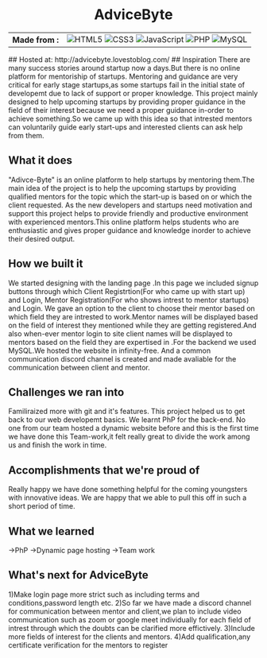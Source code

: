 # <h1 align="center">AdviceByte</h1>
<table> 
<tr>
  <th>Made from : </th>
<td align="center"><img alt="HTML5" src="https://img.shields.io/badge/html5%20-%23E34F26.svg?&style=for-the-badge&logo=html5&logoColor=white"/>
<img alt="CSS3" src="https://img.shields.io/badge/css3%20-%231572B6.svg?&style=for-the-badge&logo=css3&logoColor=white"/>
<img alt="JavaScript" src="https://img.shields.io/badge/javascript%20-%23323330.svg?&style=for-the-badge&logo=javascript&logoColor=%23F7DF1E"/>
<img alt="PHP" src="https://img.shields.io/badge/php-%23777BB4.svg?&style=for-the-badge&logo=php&logoColor=white"/>
  <img alt="MySQL" src="https://img.shields.io/badge/mysql-%2300f.svg?&style=for-the-badge&logo=mysql&logoColor=white"/>
</td>
  </tr>
</table>
## Hosted at: http://advicebyte.lovestoblog.com/
## Inspiration
There are many success stories around startup now a days.But there is no online platform for mentoriship of startups. Mentoring and guidance are very critical for early stage startups,as some startups fail in the initial state of developemt due to lack of support or proper knowledge. This project mainly designed to help upcoming startups by providing proper guidance in the field of their interest because we need a proper guidance in-order to achieve something.So we came up with this idea so that intrested mentors can voluntarily guide early start-ups and interested clients can ask help from them.

## What it does
"Adivce-Byte" is an online platform to help startups by mentoring them.The main idea of the project is to help the upcoming startups by providing qualified mentors for the topic which the start-up is based on or which the client requested.
As the new developers and startups need motivation and support this project helps to provide friendly and productive environment with experienced mentors.This online platform helps students who are enthusiastic and gives proper guidance 
and knowledge inorder to achieve their desired output.

## How we built it
We started designing with the landing page .In this page we included signup buttons through which Client Registrtion(For who came up with start up) and Login, Mentor Registration(For who shows intrest to mentor startups) and Login.
We gave an option to the client to choose their mentor based on which field they are intrested to work.Mentor names will be displayed based on the field of interest they mentioned while they are getting registered.And also when-ever mentor login to site client names will be displayed to mentors based on the field they are expertised in .For the backend we used MySQL.We hosted the website in infinity-free. And a common communication discord channel is created and made avaliable for the communication between client and mentor.

## Challenges we ran into
Familiraized more with git and it's features.
This project helped us to get back to our web developemt basics.
We learnt PhP for the back-end.
No one from our team hosted a dynamic website before and this is the first time we have done this
Team-work,it felt really great to divide the work among us and finish the work in time.

## Accomplishments that we're proud of
Really  happy we have done something helpful for the coming youngsters with innovative ideas.
We are happy that we able to pull this off in such a short period of time.

## What we learned
->PhP
->Dynamic page hosting
->Team work

## What's next for AdviceByte
1)Make login page more strict such as including terms and conditions,password length etc.
2)So far we have made a discord channel for communication between mentor and client,we plan to include video communication such as zoom or google meet individually for each field of intrest through which the doubts can be clarified more effictively.
3)Include more fields of interest for the clients and mentors.
4)Add qualification,any certificate verification for the mentors to register
